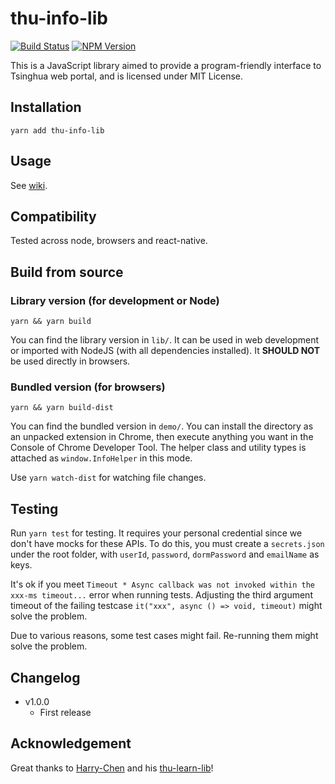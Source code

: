 # thu-info-lib

[![Build Status](https://github.com/UNIDY2002/thu-info-lib/workflows/Test%20and%20Publish/badge.svg)](https://github.com/UNIDY2002/thu-info-lib/actions?query=workflow%3A%22Test+and+Publish%22)
[![NPM Version](https://img.shields.io/npm/v/thu-info-lib)](https://www.npmjs.com/package/thu-info-lib)

This is a JavaScript library aimed to provide a program-friendly interface to Tsinghua web portal, and is licensed under MIT License.

## Installation

```shell
yarn add thu-info-lib
```

## Usage

See [wiki](https://github.com/UNIDY2002/thu-info-lib/wiki).

## Compatibility

Tested across node, browsers and react-native.

## Build from source

### Library version (for development or Node)

`yarn && yarn build`

You can find the library version in `lib/`. It can be used in web development or imported with NodeJS (with all dependencies installed). It **SHOULD NOT** be used directly in browsers.

### Bundled version (for browsers)

`yarn && yarn build-dist`

You can find the bundled version in `demo/`. You can install the directory as an unpacked extension in Chrome, then execute anything you want in the Console of Chrome Developer Tool. The helper class and utility types is attached as `window.InfoHelper` in this mode.

Use `yarn watch-dist` for watching file changes.

## Testing

Run `yarn test` for testing. It requires your personal credential since we don't have mocks for these APIs. To do this, you must create a `secrets.json`  under the root folder, with `userId`, `password`, `dormPassword` and `emailName` as keys.

It's ok if you meet `Timeout * Async callback was not invoked within the xxx-ms timeout...` error when running tests. Adjusting the third argument timeout of the failing testcase `it("xxx", async () => void, timeout)` might solve the problem.

Due to various reasons, some test cases might fail. Re-running them might solve the problem.

## Changelog

- v1.0.0
  - First release

## Acknowledgement

Great thanks to [Harry-Chen](https://github.com/Harry-Chen) and his [thu-learn-lib](https://github.com/Harry-Chen/thu-learn-lib)!
